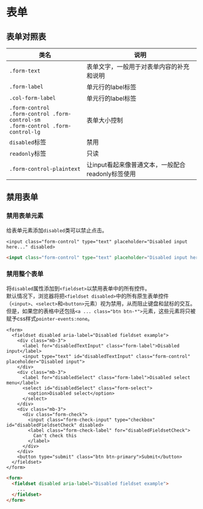 # 表单

## 表单对照表

|类名|说明|
|-----|-----|
|`.form-text`|表单文字，一般用于对表单内容的补充和说明|
|`.form-label`|单元行的label标签|
|`.col-form-label`|单元行的label标签|
|`.form-control`<br>`.form-control .form-control-sm`<br>`.form-control .form-control-lg`|表单大小控制|
|`disabled`标签|禁用|
|`readonly`标签|只读|
|`.form-control-plaintext`|让input看起来像普通文本，一般配合readonly标签使用|

## 禁用表单

### 禁用表单元素 <!-- {docsify-ignore} -->

给表单元素添加`disabled`类可以禁止点击。

```demo
<input class="form-control" type="text" placeholder="Disabled input here..." disabled>
```

```html
<input class="form-control" type="text" placeholder="Disabled input here..." disabled>
```

### 禁用整个表单 <!-- {docsify-ignore} -->

将`disabled`属性添加到`<fieldset>`以禁用表单中的所有控件。  
默认情况下，浏览器将把`<fieldset disabled>`中的所有原生表单控件（`<input>`、`<select>`和`<button>`元素）视为禁用，从而阻止键盘和鼠标的交互。  
但是，如果您的表格中还包括`<a ... class="btn btn-*">`元素，这些元素将只被赋予css样式`pointer-events:none`。

```demo
<form>
  <fieldset disabled aria-label="Disabled fieldset example">
    <div class="mb-3">
      <label for="disabledTextInput" class="form-label">Disabled input</label>
      <input type="text" id="disabledTextInput" class="form-control" placeholder="Disabled input">
    </div>
    <div class="mb-3">
      <label for="disabledSelect" class="form-label">Disabled select menu</label>
      <select id="disabledSelect" class="form-select">
        <option>Disabled select</option>
      </select>
    </div>
    <div class="mb-3">
      <div class="form-check">
        <input class="form-check-input" type="checkbox" id="disabledFieldsetCheck" disabled>
        <label class="form-check-label" for="disabledFieldsetCheck">
          Can't check this
        </label>
      </div>
    </div>
    <button type="submit" class="btn btn-primary">Submit</button>
  </fieldset>
</form>
```

```html
<form>
  <fieldset disabled aria-label="Disabled fieldset example">
    ...
  </fieldset>
</form>
```

